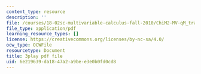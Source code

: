 ```yaml
---
content_type: resource
description: ''
file: /courses/18-02sc-multivariable-calculus-fall-2010/ChiM2-MV-qM_transcript.pdf
file_type: application/pdf
learning_resource_types: []
license: https://creativecommons.org/licenses/by-nc-sa/4.0/
ocw_type: OCWFile
resourcetype: Document
title: 3play pdf file
uid: 6e219639-da18-47a2-a9be-e3e0b0fd0cd8
---
```

